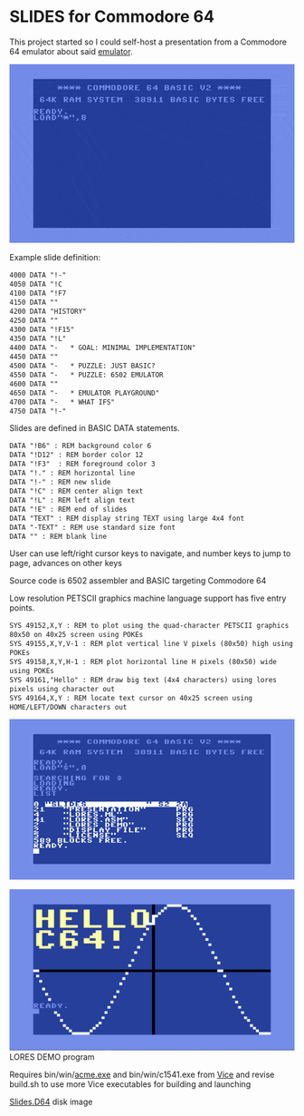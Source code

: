 # SLIDES for Commodore 64

This project started so I could self-host a presentation from a Commodore 64 emulator about said [emulator](https://github.com/davervw/simple-emu-c64).  

![Presentation](https://github.com/davervw/slides-c64/raw/master/slides.gif)

Example slide definition:

    4000 DATA "!-"
    4050 DATA "!C
    4100 DATA "!F7
    4150 DATA ""
    4200 DATA "HISTORY"
    4250 DATA ""
    4300 DATA "!F15"
    4350 DATA "!L"
    4400 DATA "-   * GOAL: MINIMAL IMPLEMENTATION"
    4450 DATA ""
    4500 DATA "-   * PUZZLE: JUST BASIC?
    4550 DATA "-   * PUZZLE: 6502 EMULATOR
    4600 DATA ""
    4650 DATA "-   * EMULATOR PLAYGROUND"
    4700 DATA "-   * WHAT IFS"
    4750 DATA "!-"

Slides are defined in BASIC DATA statements.

    DATA "!B6" : REM background color 6
    DATA "!D12" : REM border color 12
    DATA "!F3"  : REM foreground color 3
    DATA "!." : REM horizontal line
    DATA "!-" : REM new slide
    DATA "!C" : REM center align text
    DATA "!L" : REM left align text
    DATA "!E" : REM end of slides
    DATA "TEXT" : REM display string TEXT using large 4x4 font
    DATA "-TEXT" : REM use standard size font
    DATA "" : REM blank line

User can use left/right cursor keys to navigate, and number keys to jump to page, advances on other keys

Source code is 6502 assembler and BASIC targeting Commodore 64

Low resolution PETSCII graphics machine language support has five entry points.  

    SYS 49152,X,Y : REM to plot using the quad-character PETSCII graphics 80x50 on 40x25 screen using POKEs
    SYS 49155,X,Y,V-1 : REM plot vertical line V pixels (80x50) high using POKEs
    SYS 49158,X,Y,H-1 : REM plot horizontal line H pixels (80x50) wide using POKEs
    SYS 49161,"Hello" : REM draw big text (4x4 characters) using lores pixels using character out
    SYS 49164,X,Y : REM locate text cursor on 40x25 screen using HOME/LEFT/DOWN characters out

![Slides directory](https://github.com/davervw/slides-c64/raw/master/slides.png)

![Lores demo](https://github.com/davervw/slides-c64/raw/master/slides2.png)
LORES DEMO program

Requires bin/win/[acme.exe](https://sourceforge.net/projects/acme-crossass/) and bin/win/c1541.exe from [Vice](http://vice-emu.sourceforge.net/index.html#download)
and revise build.sh to use more Vice executables for building and launching

[Slides.D64](https://github.com/davervw/slides-c64/raw/master/build/slides.d64) disk image
